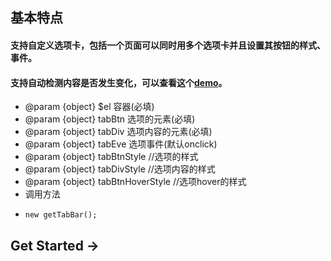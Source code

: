 ## 基本特点
#### 支持自定义选项卡，包括一个页面可以同时用多个选项卡并且设置其按钮的样式、事件。
#### 支持自动检测内容是否发生变化，可以查看这个[demo](https://github.com/YuFy1314/my-Plugins/blob/master/%E9%80%89%E9%A1%B9%E5%8D%A1/yufy-tab.html)。
 * @param {object} $el 容器(必填)
 * @param {object} tabBtn 选项的元素(必填)
 * @param {object} tabDiv 选项内容的元素(必填)
 * @param {object} tabEve 选项事件(默认onclick)
 * @param {object} tabBtnStyle //选项的样式
 * @param {object} tabDivStyle //选项内容的样式
 * @param {object} tabBtnHoverStyle //选项hover的样式
 * 调用方法
 *     new getTabBar();
 
 ## Get Started →
